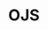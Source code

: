 ---
draft: false
title: OJS
content:
  id: ojs
  name: OJS
  logo: /images/applications/others/ojs/logo.png
  website: https://pkp.sfu.ca/software/ojs/
  iframe_website: /website/applications/others/ojs
  dashboardImage: /images/applications/others/ojs/screenshot-1.png
  short_description: Open Journal Systems (OJS) is open-source software to manage scholarly journals.
  description: Open Journal Systems (OJS) is open-source software to manage scholarly journals. Manage your entire researcher-to-reader workflow for submission, peer review, and production from one place with OJS, the world’s most widely used end-to-end scholarly publishing platform.  Publish articles and issues online and have them fully indexed in global discovery services like Google Scholar, Crossref, DOAJ, and many others.
  features:
    - title: Flexible editorial workflow
      description: Host a small editorial collective or run a streamlined publishing pipeline with editors, copy editors, and production assistants.
    - title: Multiple languages
      description: Born in multilingual Canada, our software supports journal publishing in one or two or as many languages as you need.
    - title: Indexing and dissemination
      description: Quickly deposit your work with discovery services like Google Scholar, DOAJ, Crossref, DataCite, and PubMed.
    - title: Global scholarly infrastructure
      description: Integrate with open industry standards such as DOIs, ORCID authentication and ROR affiliations.
  screenshots:
    - /images/applications/others/ojs/screenshot-1.png
    - /images/applications/others/ojs/screenshot-2.png
---